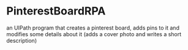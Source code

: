 # PinterestBoardRPA
an UIPath program that creates a pinterest board, adds pins to it and modifies some details about it (adds a cover photo and writes a short description)
